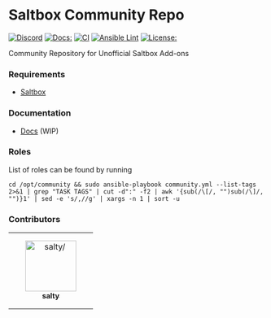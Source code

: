 # Saltbox Community Repo
[![Discord](https://img.shields.io/discord/853755447970758686)](https://discord.gg/ugfKXpFND8)
[![Docs:](https://img.shields.io/badge/docs-docs.saltbox.dev-blue)](https://docs.saltbox.dev)
[![CI](https://github.com/saltyorg/Community/actions/workflows/community.yml/badge.svg)](https://github.com/saltyorg/Community/actions/workflows/community.yml)
[![Ansible Lint](https://github.com/saltyorg/Community/actions/workflows/ansible-lint.yml/badge.svg)](https://github.com/saltyorg/Community/actions/workflows/ansible-lint.yml)
[![License:](https://img.shields.io/github/license/saltyorg/Community)](LICENSE.md)

Community Repository for Unofficial Saltbox Add-ons

### Requirements

- [Saltbox](https://github.com/saltyorg/Saltbox/)

### Documentation

- [Docs](https://docs.saltbox.dev) (WIP)

### Roles

List of roles can be found by running
```
cd /opt/community && sudo ansible-playbook community.yml --list-tags 2>&1 | grep "TASK TAGS" | cut -d":" -f2 | awk '{sub(/\[/, "")sub(/\]/, "")}1' | sed -e 's/,//g' | xargs -n 1 | sort -u
```

### Contributors

<table>
<tr>
    <td align="center" style="word-wrap: break-word; width: 150.0; height: 150.0">
        <a href=https://github.com/saltydk>
            <img src=https://avatars.githubusercontent.com/u/6587950?v=4 width="100;"  alt=salty/>
            <br />
            <sub style="font-size:14px"><b>salty</b></sub>
        </a>
    </td>
</tr>
</table>
